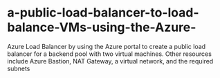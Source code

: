 # a-public-load-balancer-to-load-balance-VMs-using-the-Azure-
Azure Load Balancer by using the Azure portal to create a public load balancer for a backend pool with two virtual machines. Other resources include Azure Bastion, NAT Gateway, a virtual network, and the required subnets
